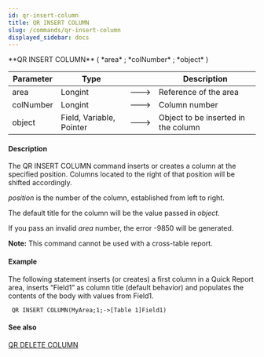 ```yaml
---
id: qr-insert-column
title: QR INSERT COLUMN
slug: /commands/qr-insert-column
displayed_sidebar: docs
---
```


<!--REF #_command_.QR INSERT COLUMN.Syntax-->**QR INSERT COLUMN** ( *area* ; *colNumber* ; *object* )<!-- END REF-->
<!--REF #_command_.QR INSERT COLUMN.Params-->
| Parameter | Type |  | Description |
| --- | --- | --- | --- |
| area | Longint | &#x1F852; | Reference of the area |
| colNumber | Longint | &#x1F852; | Column number |
| object | Field, Variable, Pointer | &#x1F852; | Object to be inserted in the column |

<!-- END REF-->

#### Description 

<!--REF #_command_.QR INSERT COLUMN.Summary-->The QR INSERT COLUMN command inserts or creates a column at the specified position.<!-- END REF--> Columns located to the right of that position will be shifted accordingly.

*position* is the number of the column, established from left to right.

The default title for the column will be the value passed in *object*.

If you pass an invalid *area* number, the error -9850 will be generated.

**Note:** This command cannot be used with a cross-table report.

#### Example 

The following statement inserts (or creates) a first column in a Quick Report area, inserts “Field1” as column title (default behavior) and populates the contents of the body with values from Field1.

```4d
 QR INSERT COLUMN(MyArea;1;->[Table 1]Field1)
```

#### See also 

[QR DELETE COLUMN](qr-delete-column.md)  